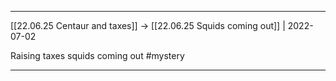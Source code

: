 ***

[[22.06.25 Centaur and taxes]] -> [[22.06.25 Squids coming out]] | 2022-07-02

Raising taxes squids coming out #mystery

***